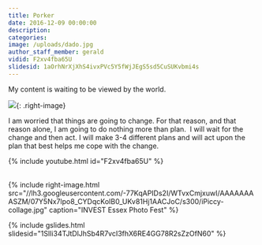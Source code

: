```yaml
---
title: Porker
date: 2016-12-09 00:00:00
description:
categories:
image: /uploads/dado.jpg
author_staff_member: gerald
vidid: F2xv4fba65U
slidesid: 1aOrhNrXjXhS4ivxPVc5Y5fWjJEgS5sd5CuSUKvbmi4s
---
```



My content is waiting to be viewed by the world.

![](https://lh3.googleusercontent.com/-ALlcY24L55bXJdMTJzv5Iw65luxjX94zKhrE-YLKuaf0HcgKZNHMbmV8GDNobzGXnSnxTgr2GtCKMHPDRoClfItTrhO5LD2Qzg=s800-rj-v2-e30){: .right-image}

I am worried that things are going to change. For that reason, and that reason alone, I am going to do nothing more than plan. &nbsp;I will wait for the change and then act. I will make 3-4 different plans and will act upon the plan that best helps me cope with the change.

{% include youtube.html id="F2xv4fba65U" %}

<br>{% include right-image.html src="//lh3.googleusercontent.com/-77KqAPIDs2I/WTvxCmjxuwI/AAAAAAAASZM/07Y5Nx7lpo8_CYDqcKoIB0_UKv81Hj1AACJoC/s300/iPiccy-collage.jpg" caption="INVEST Essex Photo Fest" %}

{% include gslides.html slidesid="1SlIi34TJtDlJhSb4R7vcI3fhX6RE4GG78R2sZzOfN60" %}
